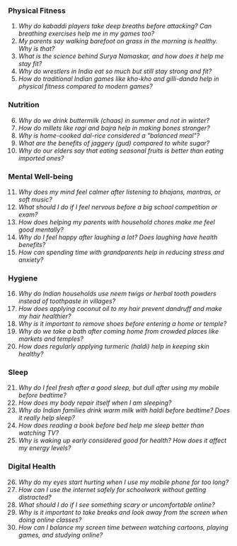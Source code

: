 ### **Physical Fitness**  
1. *Why do kabaddi players take deep breaths before attacking? Can breathing exercises help me in my games too?*  
2. *My parents say walking barefoot on grass in the morning is healthy. Why is that?*  
3. *What is the science behind Surya Namaskar, and how does it help me stay fit?*  
4. *Why do wrestlers in India eat so much but still stay strong and fit?*  
5. *How do traditional Indian games like kho-kho and gilli-danda help in physical fitness compared to modern games?*  

### **Nutrition**  
6. *Why do we drink buttermilk (chaas) in summer and not in winter?*  
7. *How do millets like ragi and bajra help in making bones stronger?*  
8. *Why is home-cooked dal-rice considered a "balanced meal"?*  
9. *What are the benefits of jaggery (gud) compared to white sugar?*  
10. *Why do our elders say that eating seasonal fruits is better than eating imported ones?*  

### **Mental Well-being**  
11. *Why does my mind feel calmer after listening to bhajans, mantras, or soft music?*  
12. *What should I do if I feel nervous before a big school competition or exam?*  
13. *How does helping my parents with household chores make me feel good mentally?*  
14. *Why do I feel happy after laughing a lot? Does laughing have health benefits?*  
15. *How can spending time with grandparents help in reducing stress and anxiety?*  

### **Hygiene**  
16. *Why do Indian households use neem twigs or herbal tooth powders instead of toothpaste in villages?*  
17. *How does applying coconut oil to my hair prevent dandruff and make my hair healthier?*  
18. *Why is it important to remove shoes before entering a home or temple?*  
19. *Why do we take a bath after coming home from crowded places like markets and temples?*  
20. *How does regularly applying turmeric (haldi) help in keeping skin healthy?*  

### **Sleep**  
21. *Why do I feel fresh after a good sleep, but dull after using my mobile before bedtime?*  
22. *How does my body repair itself when I am sleeping?*  
23. *Why do Indian families drink warm milk with haldi before bedtime? Does it really help sleep?*  
24. *How does reading a book before bed help me sleep better than watching TV?*  
25. *Why is waking up early considered good for health? How does it affect my energy levels?*  

### **Digital Health**  
26. *Why do my eyes start hurting when I use my mobile phone for too long?*  
27. *How can I use the internet safely for schoolwork without getting distracted?*  
28. *What should I do if I see something scary or uncomfortable online?*  
29. *Why is it important to take breaks and look away from the screen when doing online classes?*  
30. *How can I balance my screen time between watching cartoons, playing games, and studying online?*
